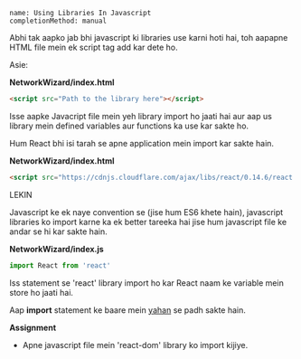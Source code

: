 ```ngMeta
name: Using Libraries In Javascript
completionMethod: manual
```

Abhi tak aapko jab bhi javascript ki libraries use karni hoti hai, toh aapapne HTML file mein ek script tag add kar dete ho. 

Asie:

**NetworkWizard/index.html**
```HTML
<script src="Path to the library here"></script>
```

Isse aapke Javacript file mein yeh library import ho jaati hai aur aap us library mein defined variables aur functions ka use kar sakte ho.

Hum React bhi isi tarah se apne application mein import kar sakte hain.

**NetworkWizard/index.html**
```HTML
<script src="https://cdnjs.cloudflare.com/ajax/libs/react/0.14.6/react.js"></script>

```
LEKIN

Javascript ke ek naye convention se (jise hum ES6 khete hain), javascript libraries ko import karne ka ek better tareeka hai jise hum javascript file ke andar se hi kar sakte hain.

**NetworkWizard/index.js**
```javascript
import React from 'react'
```

Iss statement se 'react' library import ho kar React naam ke variable mein store ho jaati hai.

Aap **import** statement ke baare mein [yahan](https://developer.mozilla.org/en-US/docs/Web/JavaScript/Reference/Statements/import) se padh sakte hain.


**Assignment**

- Apne javascript file mein 'react-dom' library ko import kijiye.




